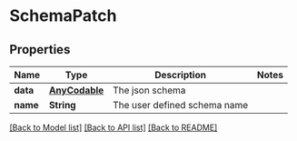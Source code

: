# SchemaPatch

## Properties
Name | Type | Description | Notes
------------ | ------------- | ------------- | -------------
**data** | [**AnyCodable**](.md) | The json schema | 
**name** | **String** | The user defined schema name | 

[[Back to Model list]](../README.md#documentation-for-models) [[Back to API list]](../README.md#documentation-for-api-endpoints) [[Back to README]](../README.md)


